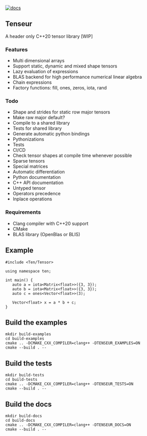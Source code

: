 [![docs](https://readthedocs.org/projects/tenseur/badge/?version=latest)](https://tenseur.readthedocs.io/en/latest/index.html)

## Tenseur
A header only C++20 tensor library [WIP]

### Features
- Multi dimensional arrays
- Support static, dynamic and mixed shape tensors
- Lazy evaluation of expressions
- BLAS backend for high performance numerical linear algebra
- Chain expressions
- Factory functions: fill, ones, zeros, iota, rand

### Todo
- Shape and strides for static row major tensors
- Make raw major default?
- Compile to a shared library
- Tests for shared library
- Generate automatic python bindings
- Pythonizations
- Tests
- CI/CD
- Check tensor shapes at compile time whenever possible
- Sparse tensors
- Special matrices
- Automatic differentiation
- Python documentation
- C++ API documentation
- Untyped tensor
- Operators precedence
- Inplace operations

### Requirements
- Clang compiler with C++20 support
- CMake
- BLAS library (OpenBlas or BLIS)

## Example
```
#include <Ten/Tensor>

using namespace ten;

int main() {
   auto a = iota<Matrix<float>>({3, 3});
   auto b = iota<Matrix<float>>({3, 3});
   auto c = ones<Vector<float>>(3);

   Vector<float> x = a * b + c;
}
```

## Build the examples
```
mkdir build-examples
cd build-examples
cmake .. -DCMAKE_CXX_COMPILER=clang++ -DTENSEUR_EXAMPLES=ON
cmake --build . --
```

## Build the tests
```
mkdir build-tests
cd build-tests
cmake .. -DCMAKE_CXX_COMPILER=clang++ -DTENSEUR_TESTS=ON
cmake --build . --
```

## Build the docs
```
mkdir build-docs
cd build-docs
cmake .. -DCMAKE_CXX_COMPILER=clang++ -DTENSEUR_DOCS=ON
cmake --build . --
```

